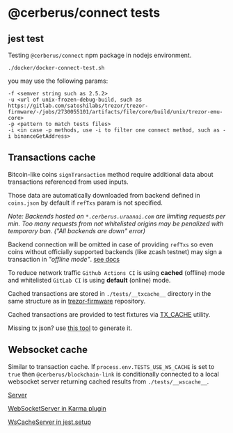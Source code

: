 # @cerberus/connect tests

## jest test

Testing `@cerberus/connect` npm package in nodejs environment.

```
./docker/docker-connect-test.sh
```

you may use the following params:

```
-f <semver string such as 2.5.2>
-u <url of unix-frozen-debug-build, such as https://gitlab.com/satoshilabs/trezor/trezor-firmware/-/jobs/2730055101/artifacts/file/core/build/unix/trezor-emu-core>
-p <pattern to match tests files>
-i <in case -p methods, use -i to filter one connect method, such as -i binanceGetAddress>
```

## Transactions cache

Bitcoin-like coins `signTransaction` method require additional data about transactions referenced from used inputs.

Those data are automatically downloaded from backend defined in `coins.json` by default if `refTxs` param is not specified.

_Note: Backends hosted on `*.cerberus.uraanai.com` are limiting requests per min._
_Too many requests from not whitelisted origins may be penalized with temporary ban. ("All backends are down" error)_

Backend connection will be omitted in case of providing `refTxs` so even coins without officially supported backends (like zcash testnet) may sign a transaction in _"offline mode"_. [see docs](../docs/method/signTransaction.md)

To reduce network traffic `Github Actions CI` is using **cached** (offline) mode and whitelisted `GitLab CI` is using **default** (online) mode.

Cached transactions are stored in `./tests/__txcache__` directory in the same structure as in [trezor-firmware](https://github.com/Cerberus-Wallet/cerberus-firmware/tree/main/tests/txcache) repository.

Cached transactions are provided to test fixtures via [TX_CACHE](./__txcache__/index.js) utility.

Missing tx json? use [this tool](./__txcache__/gen-reftx.js) to generate it.

## Websocket cache

Similar to transaction cache. If `process.env.TESTS_USE_WS_CACHE` is set to `true` then `@cerberus/blockchain-link` is conditionally connected to a local websocket server returning cached results from `./tests/__wscache__`.

[Server](./__wscache__/server.js)

[WebSocketServer in Karma plugin](./karma.plugin.js)

[WsCacheServer in jest.setup](./jest.setup.js)
